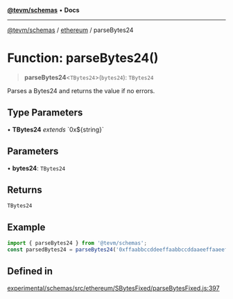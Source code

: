 [**@tevm/schemas**](../../README.md) • **Docs**

***

[@tevm/schemas](../../modules.md) / [ethereum](../README.md) / parseBytes24

# Function: parseBytes24()

> **parseBytes24**\<`TBytes24`\>(`bytes24`): `TBytes24`

Parses a Bytes24 and returns the value if no errors.

## Type Parameters

• **TBytes24** *extends* \`0x$\{string\}\`

## Parameters

• **bytes24**: `TBytes24`

## Returns

`TBytes24`

## Example

```ts
import { parseBytes24 } from '@tevm/schemas';
const parsedBytes24 = parseBytes24('0xffaabbccddeeffaabbccddaaeeffaaeeffbbccddccbb');
```

## Defined in

[experimental/schemas/src/ethereum/SBytesFixed/parseBytesFixed.js:397](https://github.com/evmts/tevm-monorepo/blob/main/experimental/schemas/src/ethereum/SBytesFixed/parseBytesFixed.js#L397)
